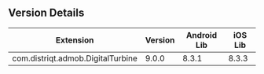 ## Version Details

| Extension | Version | Android Lib | iOS Lib |
| --- | --- | --- | --- |
| com.distriqt.admob.DigitalTurbine | 9.0.0 | 8.3.1 | 8.3.3 |
